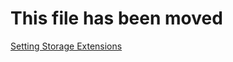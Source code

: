 # This file has been moved

[Setting Storage Extensions](https://github.com/microsoft/WindowsTemplateStudio/blob/release/docs/UWP/features/setting-storage.md)
